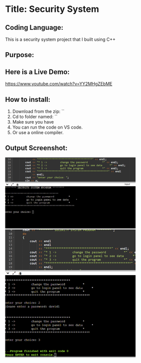 # Title: Security System 

## Coding Language: 
This is a security system project that I built using C++

## Purpose: 

## Here is a Live Demo:
https://www.youtube.com/watch?v=YY2MHgZEbME

## How to install:
1. Download from the zip: ``
2. Cd to folder named: ``
3. Make sure you have 
4. You can run the code on VS code.
5. Or use a online compiler.

## Output Screenshot:
<img src="pic1.png" width="420">

<img src="pic2.png" width="420">
